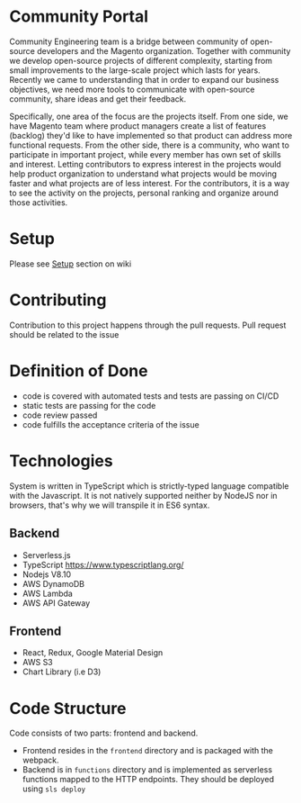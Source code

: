 # Community Portal

Community Engineering team is a bridge between community of open-source developers and the Magento organization. Together with community we develop open-source projects of different complexity, starting from small improvements to the large-scale project which lasts for years. Recently we came to understanding that in order to expand our business objectives, we need more tools to communicate with open-source community, share ideas and get their feedback. 

Specifically, one area of the focus are the projects itself. From one side, we have Magento team where product managers create a list of features (backlog) they'd like to have implemented so that product can address more functional requests. From the other side, there is a community, who want to participate in important project, while every member has own set of skills and interest. Letting contributors to express interest in the projects would help product organization to understand what projects would be moving faster and what projects are of less interest. For the contributors, it is a way to see the activity on the projects, personal ranking and organize around those activities.


# Setup

Please see [Setup](https://github.com/magento-engcom/community-portal/wiki/Setup) section on wiki

# Contributing
Contribution to this project happens through the pull requests. Pull request should be related to the issue

# Definition of Done
- code is covered with automated tests and tests are passing on CI/CD
- static tests are passing for the code
- code review passed
- code fulfills the acceptance criteria of the issue

# Technologies
System is written in TypeScript which is strictly-typed language compatible with the Javascript. It is not natively supported neither by NodeJS nor in browsers, that's why we will transpile it in ES6 syntax.

## Backend

- Serverless.js
- TypeScript https://www.typescriptlang.org/
- Nodejs V8.10
- AWS DynamoDB
- AWS Lambda
- AWS API Gateway

## Frontend

- React, Redux, Google Material Design
- AWS S3
- Chart Library (i.e D3)

# Code Structure

Code consists of two parts: frontend and backend. 
- Frontend resides in the `frontend` directory and is packaged with the webpack.
- Backend is in `functions` directory and is implemented as serverless functions mapped to the HTTP endpoints. They should be deployed using `sls deploy`


